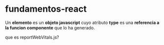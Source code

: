 # fundamentos-react


Un **elemento** es un **objeto javascript** cuyo atributo **type** es una **referencia a la funcion componente** que lo ha generado.


que es reportWebVitals.js?

